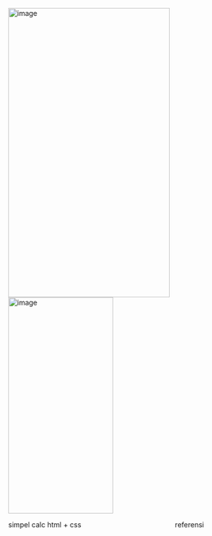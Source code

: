 <img width="325" height="582" alt="image" src="https://github.com/user-attachments/assets/8dc5b532-e409-4ea9-b7d4-b95c2a4f19c5" />    <img width="211" height="435" alt="image" src="https://github.com/user-attachments/assets/cf5115ff-c121-4680-aa92-e5f588830303" />


simpel calc html + css &nbsp;&nbsp;&nbsp;&nbsp;&nbsp;&nbsp;&nbsp;&nbsp;&nbsp;&nbsp;&nbsp;&nbsp;&nbsp;&nbsp;&nbsp;&nbsp;&nbsp;&nbsp;&nbsp;&nbsp;&nbsp;&nbsp;&nbsp;&nbsp;&nbsp;&nbsp;&nbsp;&nbsp;&nbsp;&nbsp;&nbsp;&nbsp;&nbsp;&nbsp;&nbsp;&nbsp;&nbsp;&nbsp;&nbsp;&nbsp;&nbsp;&nbsp;&nbsp;&nbsp;&nbsp;&nbsp;&nbsp;referensi

